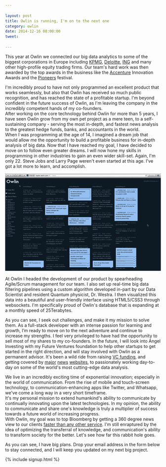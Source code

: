 ```yaml
---

layout: post
title: Owlin is running, I'm on to the next one
category: owlin
date: 2014-12-16 08:00:00
tweet: 

--- 
```


This year at Owlin we connected our big data analytics to some of the
biggest corporations in Europe including [KPMG], [Deloitte], [ING] and many
other high-profile equity trading firms. Our team's hard work was then awarded
by the top awards in the business like the [Accenture] Innovation Awards and
the [Pioneers] festival. 

I'm incredibly proud to have not only programmed an excellent product that
works seamlessly, but also that Owlin has  received so much public recognition,
and has reached the state of a profitable startup. I'm beyond confident in the
future success of Owlin, as I'm leaving the company in the incredibly competent
hands of my co-founders.  <br>
After working on the core technology behind Owlin for more than 5 years, I have
seen Owlin grow from my own pet project as a mere teen, to a self-sustaining
company - serving the most in-depth, and fastest news analysis to the greatest
hedge funds, banks, and accountants in the world.<br>
When I was programming at the age of 14, I imagined a dream job that would
allow me the opportunity to build a profitable business for in-depth analysis
of big data. Now that I have reached my goal, I have decided to move on to
follow even greater dreams. I will now hone my skills in programming in other
industries to gain an even wider skill-set. Again, I'm only 22. Steve Jobs and
Larry Page weren't even started at this age. I've got a lot more to learn, and
accomplish.

<div class="col-md-6 pull-right"><img src="/images/owlin/newsroom.gif" /></div>

At Owlin I headed the development of our product by spearheading Agile/Scrum
management for our team. I also set up real-time big data filtering pipelines
using a custom algorithm developed in-part by our Data Scientist and resident
Quantum physicist, Dr. Westra. I then visualized this data into a beautiful and
user-friendly interface using HTML5/CSS3 through websockets. I'm specifically
proud of Owlin's database that is expanding at a monthly speed of 25Terabytes.

As you can see, I seek out challenges, and make it my mission to solve them. As
a full-stack developer with an intense passion for learning and growth, I’m
ready to move on to the next adventure and continue to increase my strengths.
I feel very privileged to have had the opportunity to sell most of my shares to
my co-founders. In the future, I will look into Angel Investing with my Future
Ventures foundation to help other startups to get started in the right
direction, and will stay involved with Owlin as a permanent advisor.  It's been
a wild ride from raising [VC funding], and getting covered by [major] [news]
 [websites], to passionately working day-to-day on some of the world's most
cutting-edge data analysis. 

We live in an incredibly exciting time of exponential innovation; especially in
the world of communication. From the rise of mobile and touch-screen
technology, to communication-enhancing apps like Twitter, and Whatsapp, we've
come a long way in a very short timeframe.  <br>
It's my personal mission to extend humankind's ability to communicate by
continually innovating upon the latest technologies. In my opinion, the ability
to communicate and share one's knowledge is truly a multiplier of success
towards a future world of increasing progress.<br>
With Owlin, my goal was to top Bloomberg by getting a 360 degree news view to
our clients [faster than any other service]. I'm still enraptured by the idea
of optimizing the transferral of knowledge, and communication's ability to
transform society for the better. Let's see how far this rabbit hole goes.

As you can see, I have big plans. Drop your email address in the form below to
stay connected, and I will keep you updated on my next big project.

{% include signup.html %}

[Accenture]: https://en.wikipedia.org/wiki/Accenture 
[KPMG]: https://en.wikipedia.org/wiki/KPMG 
[Pioneers]: http://pioneers.io/festival2015
[ING]: https://en.wikipedia.org/wiki/ING_Group 
[Deloitte]: https://en.wikipedia.org/wiki/Deloitte
[faster than any other service]: /fast-news
[VC Funding]: http://mashable.com/2012/12/12/owlin-real-time-news/ 
[major]: http://techcrunch.com/2012/12/11/owlin/
[news]: http://www.businessinsider.com/with-just-250000-in-the-bank-this-startup-says-it-can-deliver-news-15-minutes-faster-than-bloomberg-2012-12
[websites]: http://thenextweb.com/insider/2012/12/11/rockstart-backed-owlin-lands-250k-for-real-time-news-analysis-and-notifications/
